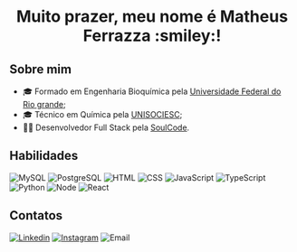 <h1 align=center>Muito prazer, meu nome é Matheus Ferrazza :smiley:!</h1>


## Sobre mim
* :mortar_board: Formado em Engenharia Bioquímica pela [Universidade Federal do Rio grande](https://www.furg.br);
* :mortar_board: Técnico em Química pela [UNISOCIESC](https://www.unisociesc.com.br);
* :man_technologist: Desenvolvedor Full Stack pela [SoulCode](https://soulcode.com).

## Habilidades
![MySQL](https://img.shields.io/badge/MySQL-white?style=for-the-badge&logo=mysql&logoColor=blue)
![PostgreSQL](https://img.shields.io/badge/postgreSQL-white?style=for-the-badge&logo=postgresql&logoColor=blue)
![HTML](https://img.shields.io/badge/HTML%205-orange?style=for-the-badge&logo=html5&logoColor=white)
![CSS](https://img.shields.io/badge/CSS%203-blue?style=for-the-badge&logo=css3&logoColor=white)
![JavaScript](https://img.shields.io/badge/JavaScript-yellow?style=for-the-badge&logo=javascript&logoColor=white)
![TypeScript](https://img.shields.io/badge/TypeScript-blue?style=for-the-badge&logo=typescript&logoColor=white)
![Python](https://img.shields.io/badge/Python-red?style=for-the-badge&logo=python&logoColor=white)
![Node](https://img.shields.io/badge/Node-black?style=for-the-badge&logo=node.js&logoColor=green)
![React](https://img.shields.io/badge/React-black?style=for-the-badge&logo=react&logoColor=blue)

## Contatos
[![Linkedin](https://img.shields.io/badge/-LinkedIn-blue?style=flat-square&logo=Linkedin&logoColor=white)](https://www.linkedin.com/in/matheus-ferrazza-52138219b/)
[![Instagram](https://img.shields.io/badge/-Instagram-violet?style=flat-square&logo=Instagram&logoColor=white)](https://www.instagram.com/ferrazzam_/)
![Email](https://img.shields.io/badge/-matheusferrazza@gmail.com-blue?style=flat-square&logo=microsoft-outlook&logoColor=white)

